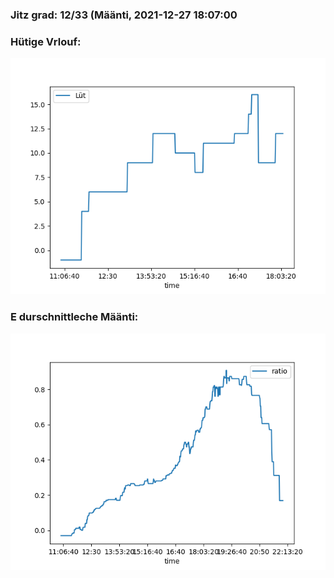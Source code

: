 ### Jitz grad: 12/33 (Määnti, 2021-12-27 18:07:00

### Hütige Vrlouf:
![Graph](Today.png)

### E durschnittleche Määnti:
![Graph](Määnti.png)